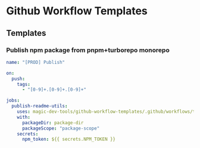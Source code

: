 # Github Workflow Templates

## Templates

### Publish npm package from pnpm+turborepo monorepo

```yaml
name: "[PROD] Publish"

on:
  push:
    tags:
      - "[0-9]+.[0-9]+.[0-9]+"

jobs:
  publish-readme-utils:
    uses: magic-dev-tools/github-workflow-templates/.github/workflows/template-publish-npm-package.yaml
    with:
      packageDir: package-dir
      packageScope: "package-scope"
    secrets:
      npm_token: ${{ secrets.NPM_TOKEN }}
```
